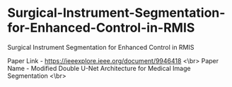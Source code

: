 # Surgical-Instrument-Segmentation-for-Enhanced-Control-in-RMIS
Surgical Instrument Segmentation for Enhanced Control in RMIS

Paper Link - https://ieeexplore.ieee.org/document/9946418 <\br>
Paper Name - Modified Double U-Net Architecture for Medical Image Segmentation <\br>
